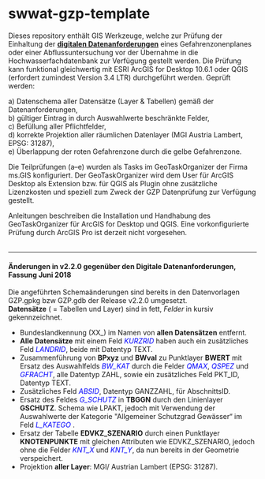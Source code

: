 # swwat-gzp-template

Dieses repository enthält GIS Werkzeuge, welche zur Prüfung der Einhaltung der __[digitalen Datenanforderungen](https://www.bmnt.gv.at/wasser/wasser-oesterreich/foerderungen/foerd_hochwasserschutz/trl_gzp_42a_wrg.html)__ eines Gefahrenzonenplanes oder einer Abflussuntersuchung vor der Übernahme in die Hochwasserfachdatenbank zur Verfügung gestellt werden. Die Prüfung kann funktional gleichwertig mit ESRI ArcGIS for Desktop 10.6.1 oder QGIS (erfordert zumindest Version 3.4 LTR) durchgeführt werden. Geprüft werden:

a)	  Datenschema aller Datensätze (Layer & Tabellen) gemäß der Datenanforderungen, <br>
b)	  gültiger Eintrag in durch Auswahlwerte beschränkte Felder, <br>
c)	  Befüllung aller Pflichtfelder, <br>
d)	  korrekte Projektion aller räumlichen Datenlayer (MGI Austria Lambert, EPSG: 31287), <br>
e)	  Überlappung der roten Gefahrenzone durch die gelbe Gefahrenzone.  <br>

Die Teilprüfungen (a–e) wurden als Tasks im GeoTaskOrganizer der Firma ms.GIS konfiguriert. Der GeoTaskOrganizer wird dem User für ArcGIS Desktop als Extension bzw. für QGIS als Plugin ohne zusätzliche Lizenzkosten und speziell zum Zweck der GZP Datenprüfung zur Verfügung gestellt. <br>

Anleitungen beschreiben die Installation und Handhabung des GeoTaskOrganizer für ArcGIS for Desktop und QGIS. Eine vorkonfigurierte Prüfung durch ArcGIS Pro ist derzeit nicht vorgesehen. <br><br>

***
#### Änderungen in v2.2.0 gegenüber den Digitale Datenanforderungen, Fassung Juni 2018 <br>
Die angeführten Schemaänderungen sind bereits in den Datenvorlagen GZP.gpkg bzw GZP.gdb der Release v2.2.0 umgesetzt. <br> **Datensätze** ( = Tabellen und Layer) sind in fett, *Felder* in kursiv gekennzeichnet.

-  Bundeslandkennung (XX_) im Namen von **allen Datensätzen** entfernt.  <br>
-  **Alle Datensätze** mit einem Feld <font color=blue>*KURZRID*</font> haben auch ein zusätzliches Feld <font color=blue>*LANDRID*</font>, beide mit Datentyp TEXT.
-  Zusammenführung von **BPxyz** und **BWval** zu Punktlayer **BWERT** mit Ersatz des Auswahlfelds <font color=blue>*BW_KAT*</font> durch die Felder <font color=blue>*QMAX*</font>, <font color=blue>*QSPEZ*</font> und <font color=blue>*GFRACHT*</font>, alle Datentyp ZAHL,  sowie ein zusätzliches Feld PKT_ID, Datentyp TEXT.
-  Zusätzliches Feld <font color=blue>*ABSID*</font>, Datentyp GANZZAHL, für AbschnittsID.
-  Ersatz des Feldes <font color=blue>*G_SCHUTZ*</font> in **TBGGN** durch den Linienlayer **GSCHUTZ**. Schema wie LPAKT, jedoch mit Verwendung der Auswahlwerte der Kategorie "Allgemeiner Schutzgrad Gewässer“ im Feld <font color=blue>*L_KATEGO*</font> .
-  Ersatz der Tabelle **EDVKZ_SZENARIO** durch einen Punktlayer **KNOTENPUNKTE** mit gleichen Attributen wie EDVKZ_SZENARIO, jedoch ohne die Felder <font color=blue>*KNT_X*</font> und <font color=blue>*KNT_Y*</font>, da nun bereits in der Geometrie verspeichert.
-  Projektion **aller Layer**: MGI/ Austrian Lambert (EPSG: 31287).
